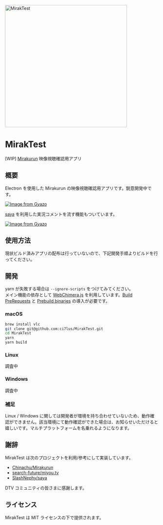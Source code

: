 <img src="https://i.gyazo.com/80257305e2201aa84839ab568c60b4cb.png" alt="MirakTest" width="400px" />

# MirakTest

\[WIP\] [Mirakurun](https://github.com/Chinachu/Mirakurun) 映像視聴確認用アプリ

## 概要

Electron を使用した Mirakurun の映像視聴確認用アプリです。鋭意開発中です。<br />

[![Image from Gyazo](https://i.gyazo.com/bddde5c07be29c548ad9a10f16a1d5c2.jpg)](https://gyazo.com/bddde5c07be29c548ad9a10f16a1d5c2)

[saya](https://github.com/SlashNephy/saya) を利用した実況コメントを流す機能もついています。

[![Image from Gyazo](https://i.gyazo.com/582a518d615e042394ade5fe7bcfcf3f.jpg)](https://gyazo.com/582a518d615e042394ade5fe7bcfcf3f)

## 使用方法

現状ビルド済みアプリの配布は行っていないので、下記開発手順よりビルドを行ってください。

## 開発

yarn が失敗する場合は `--ignore-scripts` をつけてみてください。<br />
メイン機能の依存として [WebChimera.js](https://github.com/RSATom/WebChimera.js) を利用しています。[Build PreRequests](https://github.com/RSATom/WebChimera.js#build-prerequisites) と [Prebuild binaries](https://github.com/RSATom/WebChimera.js#prebuilt-binaries) の導入が必要です。<br />

### macOS

```bash
brew install vlc
git clone git@github.com:ci7lus/MirakTest.git
cd MirakTest
yarn
yarn build
```

### Linux

調査中

### Windows

調査中

### 補足

Linux / Windows に関しては開発者が環境を持ち合わせていないため、動作確認ができません。該当環境にて動作確認ができた場合は、お知らせいただけると嬉しいです。マルチプラットフォームを名乗れるようになります。

## 謝辞

MirakTest は次のプロジェクトを利用/参考にして実装しています。

- [Chinachu/Mirakurun](https://github.com/Chinachu/Mirakurun)
- [search-future/miyou.tv](https://github.com/search-future/miyou.tv)
- [SlashNephy/saya](https://github.com/SlashNephy/saya)

DTV コミュニティの皆さまに感謝します。

## ライセンス

MirakTest は MIT ライセンスの下で提供されます。
